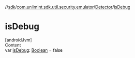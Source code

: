 //[sdk](../../../index.md)/[com.unlimint.sdk.util.security.emulator](../index.md)/[Detector](index.md)/[isDebug](is-debug.md)



# isDebug  
[androidJvm]  
Content  
var [isDebug](is-debug.md): [Boolean](https://kotlinlang.org/api/latest/jvm/stdlib/kotlin/-boolean/index.html) = false  



